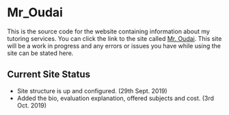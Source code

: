 # Mr_Oudai
This is the source code for the website containing information about my tutoring services. You can click the link to the site called [Mr. Oudai](http://mroudai.pythonanywhere.com/). This site will be a work in progress and any errors or issues you have while using the site can be stated here.

## Current Site Status

  * Site structure is up and configured. (29th Sept. 2019)
  * Added the bio, evaluation explanation, offered subjects and cost. (3rd Oct. 2019)
